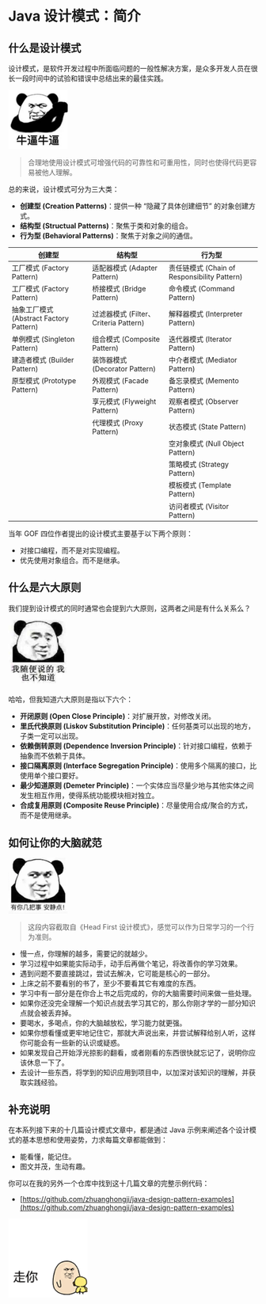 # Java 设计模式：简介

## 什么是设计模式

设计模式，是软件开发过程中所面临问题的一般性解决方案，是众多开发人员在很长一段时间中的试验和错误中总结出来的最佳实践。

<img src="./res/002.jpg" width="120"/>

> 合理地使用设计模式可增强代码的可靠性和可重用性，同时也使得代码更容易被他人理解。

总的来说，设计模式可分为三大类：

* **创建型 (Creation Patterns)**：提供一种 “隐藏了具体创建细节” 的对象创建方式。
* **结构型 (Structual Patterns)**：聚焦于类和对象的组合。
* **行为型 (Behavioral Patterns)**：聚焦于对象之间的通信。

| 创建型 | 结构型 | 行为型
| - | - | -
| 工厂模式 (Factory Pattern) | 适配器模式 (Adapter Pattern) | 责任链模式 (Chain of Responsibility Pattern)
| 工厂模式 (Factory Pattern) | 桥接模式 (Bridge Pattern) | 命令模式 (Command Pattern)
| 抽象工厂模式 (Abstract Factory Pattern) | 过滤器模式 (Filter、Criteria Pattern) | 解释器模式 (Interpreter Pattern)
| 单例模式 (Singleton Pattern) | 组合模式 (Composite Pattern) | 迭代器模式 (Iterator Pattern)
| 建造者模式 (Builder Pattern) | 装饰器模式 (Decorator Pattern) | 中介者模式 (Mediator Pattern)
| 原型模式 (Prototype Pattern) | 外观模式 (Facade Pattern) | 备忘录模式 (Memento Pattern)
|  | 享元模式 (Flyweight Pattern) | 观察者模式 (Observer Pattern)
|  | 代理模式 (Proxy Pattern) | 状态模式 (State Pattern)
|  |  | 空对象模式 (Null Object Pattern)
|  |  | 策略模式 (Strategy Pattern)
|  |  | 模板模式 (Template Pattern)
|  |  | 访问者模式 (Visitor Pattern)

当年 GOF 四位作者提出的设计模式主要基于以下两个原则：
* 对接口编程，而不是对实现编程。
* 优先使用对象组合。而不是继承。


## 什么是六大原则

我们提到设计模式的同时通常也会提到六大原则，这两者之间是有什么关系么？

<img src="./res/001.jpg" width="120"/>

哈哈，但我知道六大原则是指以下六个：

* **开闭原则 (Open Close Principle)**：对扩展开放，对修改关闭。
* **里氏代换原则 (Liskov Substitution Principle)**：任何基类可以出现的地方，子类一定可以出现。
* **依赖倒转原则 (Dependence Inversion Principle)**：针对接口编程，依赖于抽象而不依赖于具体。
* **接口隔离原则 (Interface Segregation Principle)**：使用多个隔离的接口，比使用单个接口要好。
* **最少知道原则 (Demeter Principle)**：一个实体应当尽量少地与其他实体之间发生相互作用，使得系统功能模块相对独立。
* **合成复用原则 (Composite Reuse Principle)**：尽量使用合成/聚合的方式，而不是使用继承。


## 如何让你的大脑就范

<img src="./res/003.jpg" width="120"/>

> 这段内容截取自《Head First 设计模式》，感觉可以作为日常学习的一个行为准则。

* 慢一点，你理解的越多，需要记的就越少。
* 学习过程中如果能实际动手，动手后再做个笔记，将改善你的学习效果。
* 遇到问题不要直接跳过，尝试去解决，它可能是核心的一部分。
* 上床之前不要看别的书了，至少不要看其它有难度的东西。
* 学习中有一部分是在你合上书之后完成的，你的大脑需要时间来做一些处理。
* 如果你还没完全理解一个知识点就去学习其它的，那么你刚才学的一部分知识点就会被丢弃掉。
* 要喝水，多喝点，你的大脑越放松，学习能力就更强。
* 如果你想看懂或更牢地记住它，那就大声说出来，并尝试解释给别人听，这样你可能会有一些新的认识或疑惑。
* 如果发现自己开始浮光掠影的翻看，或者刚看的东西很快就忘记了，说明你应该休息一下了。
* 去设计一些东西，将学到的知识应用到项目中，以加深对该知识的理解，并获取实践经验。


## 补充说明

在本系列接下来的十几篇设计模式文章中，都是通过 Java 示例来阐述各个设计模式的基本思想和使用姿势，力求每篇文章都能做到：
* 能看懂，能记住。
* 图文并茂，生动有趣。

你可以在我的另外一个仓库中找到这十几篇文章的完整示例代码：
* [https://github.com/zhuanghongji/java-design-pattern-examples](https://github.com/zhuanghongji/java-design-pattern-examples)

<img src="./res/004.gif" width="160">

